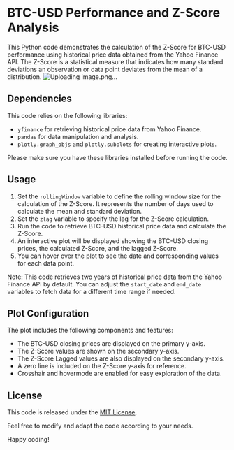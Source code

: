 
# BTC-USD Performance and Z-Score Analysis

This Python code demonstrates the calculation of the Z-Score for BTC-USD performance using historical price data obtained from the Yahoo Finance API. The Z-Score is a statistical measure that indicates how many standard deviations an observation or data point deviates from the mean of a distribution.
![Uploading image.png…]()

## Dependencies

This code relies on the following libraries:

- `yfinance` for retrieving historical price data from Yahoo Finance.
- `pandas` for data manipulation and analysis.
- `plotly.graph_objs` and `plotly.subplots` for creating interactive plots.

Please make sure you have these libraries installed before running the code.

## Usage

1. Set the `rollingWindow` variable to define the rolling window size for the calculation of the Z-Score. It represents the number of days used to calculate the mean and standard deviation.
2. Set the `zlag` variable to specify the lag for the Z-Score calculation.
3. Run the code to retrieve BTC-USD historical price data and calculate the Z-Score.
4. An interactive plot will be displayed showing the BTC-USD closing prices, the calculated Z-Score, and the lagged Z-Score.
5. You can hover over the plot to see the date and corresponding values for each data point.

Note: This code retrieves two years of historical price data from the Yahoo Finance API by default. You can adjust the `start_date` and `end_date` variables to fetch data for a different time range if needed.

## Plot Configuration

The plot includes the following components and features:

- The BTC-USD closing prices are displayed on the primary y-axis.
- The Z-Score values are shown on the secondary y-axis.
- The Z-Score Lagged values are also displayed on the secondary y-axis.
- A zero line is included on the Z-Score y-axis for reference.
- Crosshair and hovermode are enabled for easy exploration of the data.

## License

This code is released under the [MIT License](https://opensource.org/licenses/MIT).

Feel free to modify and adapt the code according to your needs.

Happy coding!
